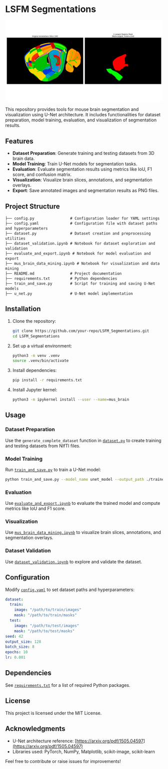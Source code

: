 # LSFM Segmentations

![Mouse Brain Visualization](region_training_example.png)

This repository provides tools for mouse brain segmentation and visualization using U-Net architecture. It includes functionalities for dataset preparation, model training, evaluation, and visualization of segmentation results.

## Features

- **Dataset Preparation**: Generate training and testing datasets from 3D brain data.
- **Model Training**: Train U-Net models for segmentation tasks.
- **Evaluation**: Evaluate segmentation results using metrics like IoU, F1 score, and confusion matrix.
- **Visualization**: Visualize brain slices, annotations, and segmentation overlays.
- **Export**: Save annotated images and segmentation results as PNG files.

## Project Structure

```
├── config.py                # Configuration loader for YAML settings
├── config.yaml              # Configuration file with dataset paths and hyperparameters
├── dataset.py               # Dataset creation and preprocessing utilities
├── dataset_validation.ipynb # Notebook for dataset exploration and validation
├── evaluate_and_export.ipynb # Notebook for model evaluation and export
├── mus_brain_data_mining.ipynb # Notebook for visualization and data mining
├── README.md                # Project documentation
├── requirements.txt         # Python dependencies
├── train_and_save.py        # Script for training and saving U-Net models
├── u_net.py                 # U-Net model implementation
```

## Installation

1. Clone the repository:
   ```bash
   git clone https://github.com/your-repo/LSFM_Segmentations.git
   cd LSFM_Segmentations
   ```

2. Set up a virtual environment:
   ```bash
   python3 -m venv .venv
   source .venv/bin/activate
   ```

3. Install dependencies:
   ```bash
   pip install -r requirements.txt
   ```

4. Install Jupyter kernel:
   ```bash
   python3 -m ipykernel install --user --name=mus_brain
   ```

## Usage

### Dataset Preparation

Use the `generate_complete_dataset` function in [`dataset.py`](dataset.py) to create training and testing datasets from NIfTI files.

### Model Training

Run [`train_and_save.py`](train_and_save.py) to train a U-Net model:
```bash
python train_and_save.py --model_name unet_model --output_path ./trained_models
```

### Evaluation

Use [`evaluate_and_export.ipynb`](evaluate_and_export.ipynb) to evaluate the trained model and compute metrics like IoU and F1 score.

### Visualization

Use [`mus_brain_data_mining.ipynb`](mus_brain_data_mining.ipynb) to visualize brain slices, annotations, and segmentation overlays.

### Dataset Validation

Use [`dataset_validation.ipynb`](dataset_validation.ipynb) to explore and validate the dataset.

## Configuration

Modify [`config.yaml`](config.yaml) to set dataset paths and hyperparameters:
```yaml
dataset:
  train:
    image: "/path/to/train/images"
    mask: "/path/to/train/masks"
  test:
    image: "/path/to/test/images"
    mask: "/path/to/test/masks"
seed: 42
output_size: 128
batch_size: 8
epochs: 10
lr: 0.001
```

## Dependencies

See [`requirements.txt`](requirements.txt) for a list of required Python packages.

## License

This project is licensed under the MIT License.

## Acknowledgments

- U-Net architecture reference: [https://arxiv.org/pdf/1505.04597](https://arxiv.org/pdf/1505.04597)
- Libraries used: PyTorch, NumPy, Matplotlib, scikit-image, scikit-learn

Feel free to contribute or raise issues for improvements!